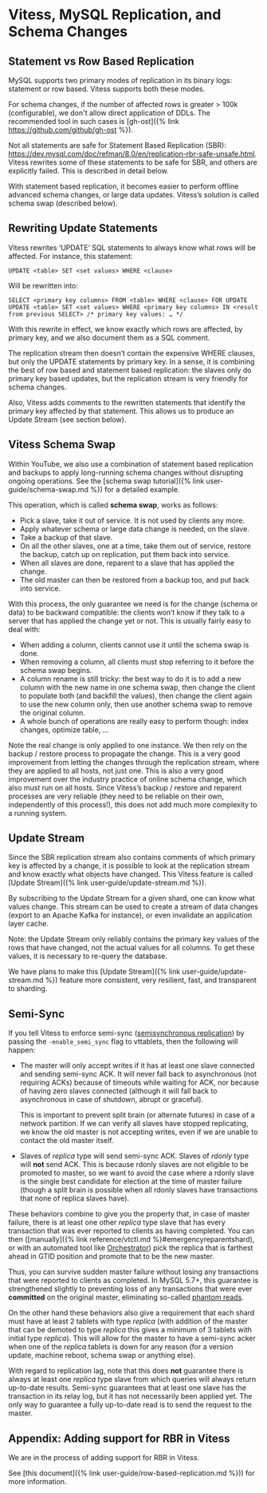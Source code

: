 # Vitess, MySQL Replication, and Schema Changes

## Statement vs Row Based Replication

MySQL supports two primary modes of replication in its binary logs: statement or
row based. Vitess supports both these modes.

For schema changes, if the number of affected rows is greater > 100k (configurable), we don't allow direct application
of DDLs. The recommended tool in such cases is [gh-ost]({% link https://github.com/github/gh-ost %}).

Not all statements are safe for Statement Based Replication (SBR): https://dev.mysql.com/doc/refman/8.0/en/replication-rbr-safe-unsafe.html. Vitess rewrites some of these statements to be safe for SBR, and others are explicitly failed. This is described in detail below.

With statement based replication, it becomes easier to perform offline
advanced schema changes, or large data updates. Vitess’s solution is called
schema swap (described below).

## Rewriting Update Statements

Vitess rewrites ‘UPDATE’ SQL statements to always know what rows will be
affected. For instance, this statement:

```
UPDATE <table> SET <set values> WHERE <clause>
```

Will be rewritten into:

```
SELECT <primary key columns> FROM <table> WHERE <clause> FOR UPDATE
UPDATE <table> SET <set values> WHERE <primary key columns> IN <result from previous SELECT> /* primary key values: … */
```

With this rewrite in effect, we know exactly which rows are affected, by primary
key, and we also document them as a SQL comment.

The replication stream then doesn’t contain the expensive WHERE clauses, but
only the UPDATE statements by primary key. In a sense, it is combining the best
of row based and statement based replication: the slaves only do primary key
based updates, but the replication stream is very friendly for schema changes.

Also, Vitess adds comments to the rewritten statements that identify the primary
key affected by that statement. This allows us to produce an Update Stream (see
section below).

## Vitess Schema Swap

Within YouTube, we also use a combination of statement based replication and
backups to apply long-running schema changes without disrupting ongoing
operations. See the [schema swap tutorial]({% link user-guide/schema-swap.md %})
for a detailed example.

This operation, which is called **schema swap**, works as follows:

* Pick a slave, take it out of service. It is not used by clients any more.
* Apply whatever schema or large data change is needed, on the slave.
* Take a backup of that slave.
* On all the other slaves, one at a time, take them out of service, restore the
  backup, catch up on replication, put them back into service.
* When all slaves are done, reparent to a slave that has applied the change.
* The old master can then be restored from a backup too, and put back into
  service.

With this process, the only guarantee we need is for the change (schema or data)
to be backward compatible: the clients won’t know if they talk to a server
that has applied the change yet or not. This is usually fairly easy to deal
with:

* When adding a column, clients cannot use it until the schema swap is done.
* When removing a column, all clients must stop referring to it before the
  schema swap begins.
* A column rename is still tricky: the best way to do it is to add a new column
  with the new name in one schema swap, then change the client to populate both
  (and backfill the values), then change the client again to use the new
  column only, then use another schema swap to remove the original column.
* A whole bunch of operations are really easy to perform though: index changes,
  optimize table, …

Note the real change is only applied to one instance. We then rely on the backup
/ restore process to propagate the change. This is a very good improvement from
letting the changes through the replication stream, where they are applied to
all hosts, not just one. This is also a very good improvement over the industry
practice of online schema change, which also must run on all hosts.
Since Vitess’s backup / restore and reparent processes
are very reliable (they need to be reliable on their own, independently of this
process!), this does not add much more complexity to a running system.

## Update Stream

Since the SBR replication stream also contains comments of which primary key is
affected by a change, it is possible to look at the replication stream and know
exactly what objects have changed. This Vitess feature is
called [Update Stream]({% link user-guide/update-stream.md %}).

By subscribing to the Update Stream for a given shard, one can know what values
change. This stream can be used to create a stream of data changes (export to an
Apache Kafka for instance), or even invalidate an application layer cache.

Note: the Update Stream only reliably contains the primary key values of the
rows that have changed, not the actual values for all columns. To get these
values, it is necessary to re-query the database.

We have plans to make this [Update Stream]({% link user-guide/update-stream.md %})
feature more consistent, very resilient, fast, and transparent to sharding.

## Semi-Sync

If you tell Vitess to enforce semi-sync
([semisynchronous replication](https://dev.mysql.com/doc/refman/5.7/en/replication-semisync.html))
by passing the `-enable_semi_sync` flag to vttablets,
then the following will happen:

*   The master will only accept writes if it has at least one slave connected
    and sending semi-sync ACK. It will never fall back to asynchronous
    (not requiring ACKs) because of timeouts while waiting for ACK, nor because
    of having zero slaves connected (although it will fall back to asynchronous
    in case of shutdown, abrupt or graceful).

    This is important to prevent split brain (or alternate futures) in case of a
    network partition. If we can verify all slaves have stopped replicating,
    we know the old master is not accepting writes, even if we are unable to
    contact the old master itself.

*   Slaves of *replica* type will send semi-sync ACK. Slaves of *rdonly* type will
    **not** send ACK. This is because rdonly slaves are not eligible to be
    promoted to master, so we want to avoid the case where a rdonly slave is the
    single best candidate for election at the time of master failure (though
    a split brain is possible when all rdonly slaves have transactions that
    none of replica slaves have).

These behaviors combine to give you the property that, in case of master
failure, there is at least one other *replica* type slave that has every
transaction that was ever reported to clients as having completed.
You can then ([manually]({% link reference/vtctl.md %}#emergencyreparentshard),
or with an automated tool like [Orchestrator](https://github.com/github/orchestrator))
pick the replica that is farthest ahead in GTID position and promote that to be
the new master.

Thus, you can survive sudden master failure without losing any transactions that
were reported to clients as completed. In MySQL 5.7+, this guarantee is
strengthened slightly to preventing loss of any transactions that were ever
**committed** on the original master, eliminating so-called
[phantom reads](http://bugs.mysql.com/bug.php?id=62174).

On the other hand these behaviors also give a requirement that each shard must
have at least 2 tablets with type *replica* (with addition of the master that
can be demoted to type *replica* this gives a minimum of 3 tablets with initial
type *replica*). This will allow for the master to have a semi-sync acker when
one of the *replica* tablets is down for any reason (for a version update,
machine reboot, schema swap or anything else).

With regard to replication lag, note that this does **not** guarantee there is
always at least one *replica* type slave from which queries will always return
up-to-date results. Semi-sync guarantees that at least one slave has the
transaction in its relay log, but it has not necessarily been applied yet.
The only way to guarantee a fully up-to-date read is to send the request to the
master.

## Appendix: Adding support for RBR in Vitess

We are in the process of adding support for RBR in Vitess.

See [this document]({% link user-guide/row-based-replication.md %})) for more information.
